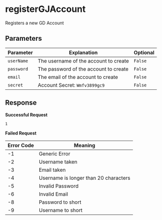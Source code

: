 # registerGJAccount
Registers a new GD Account
## Parameters

| Parameter | Explanation | Optional |
| --- | --- | --- |
| `userName` | The username of the account to create | `False` |
| `password` | The password of the account to create | `False` |
| `email` | The email of the account to create | `False` |
| `secret` | Account Secret: `Wmfv3899gc9` | `False` |

## Response

**Successful Request**

```
1
```

**Failed Request**

| Error Code | Meaning |
| --- | --- |
| -1 | Generic Error |
| -2 | Username taken |
| -3 | Email taken |
| -4 | Username is longer than 20 characters |
| -5 | Invalid Password |
| -6 | Invalid Email |
| -8 | Password to short |
| -9 | Username to short |
